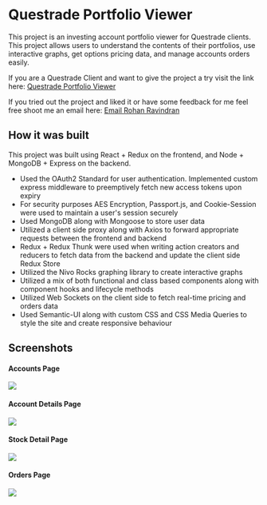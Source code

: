 # Questrade Portfolio Viewer

This project is an investing account portfolio viewer for Questrade clients. This project allows users to understand the contents of their portfolios, use interactive graphs, get options pricing data, and manage accounts orders easily.

If you are a Questrade Client and want to give the project a try visit the link here: [Questrade Portfolio Viewer](https://questrade-portfolio-view.herokuapp.com/)

If you tried out the project and liked it or have some feedback for me feel free shoot me an email here: [Email Rohan Ravindran](mailto:r8ravind@uwaterloo.ca?subject=Questrade%20Portfolio%20Viewer)

## How it was built

This project was built using React + Redux on the frontend, and Node + MongoDB + Express on the backend.

- Used the OAuth2 Standard for user authentication. Implemented custom express middleware to preemptively fetch new access tokens upon expiry
- For security purposes AES Encryption, Passport.js, and Cookie-Session were used to maintain a user's session securely
- Used MongoDB along with Mongoose to store user data
- Utilized a client side proxy along with Axios to forward appropriate requests between the frontend and backend
- Redux + Redux Thunk were used when writing action creators and reducers to fetch data from the backend and update the client side Redux Store
- Utilized the Nivo Rocks graphing library to create interactive graphs
- Utilized a mix of both functional and class based components along with component hooks and lifecycle methods
- Utilized Web Sockets on the client side to fetch real-time pricing and orders data
- Used Semantic-UI along with custom CSS and CSS Media Queries to style the site and create responsive behaviour

## Screenshots

#### Accounts Page

![](https://github.com/rohanrav/questrade_portfolio_view/blob/socket-io-test/screenshots/AccountsPage.png)

#### Account Details Page

![](https://github.com/rohanrav/questrade_portfolio_view/blob/socket-io-test/screenshots/AccountDetail.png)

#### Stock Detail Page

![](https://github.com/rohanrav/questrade_portfolio_view/blob/socket-io-test/screenshots/StockDetailPage.png)

#### Orders Page

![](https://github.com/rohanrav/questrade_portfolio_view/blob/socket-io-test/screenshots/OrdersPage.png)
